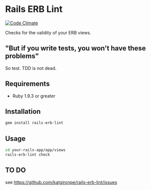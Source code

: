 # Rails ERB Lint

[![Code Climate](https://codeclimate.com/github/katgironpe/rails-erb-lint.png)](https://codeclimate.com/github/katgironpe/rails-erb-lint)

Checks for the validity of your ERB views.

## "But if you write tests, you won't have these problems"

So test. TDD is not dead.

## Requirements

* Ruby 1.9.3 or greater

## Installation

```bash
gem install rails-erb-lint
```

## Usage

```bash
cd your-rails-app/app/views
rails-erb-lint check
```

## TO DO

see <a href="https://github.com/katgironpe/rails-erb-lint/issues" target="_blank">https://github.com/katgironpe/rails-erb-lint/issues</a>
